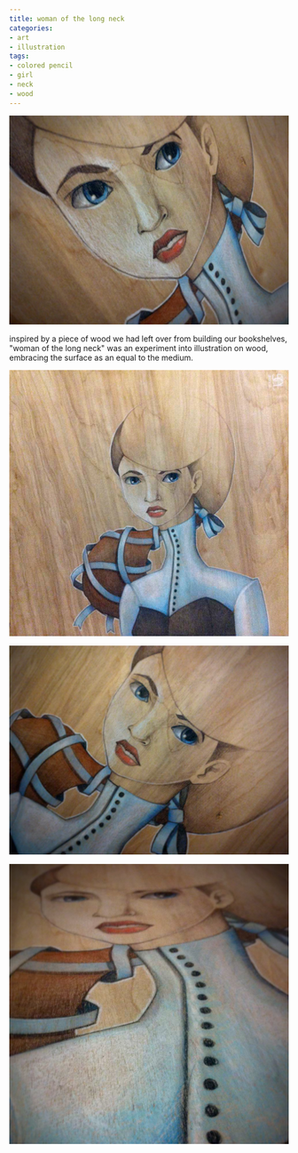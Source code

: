 ```yaml
---
title: woman of the long neck
categories:
- art
- illustration
tags:
- colored pencil
- girl
- neck
- wood
---
```


![](04/longNeck_03.png)

inspired by a piece of wood we had left over from building our bookshelves, "woman of the long neck" was an experiment into illustration on wood, embracing the surface as an equal to the medium.

![](04/longNeck_01.png)

![](04/longNeck_02.png)

![](04/longNeck_04.png)
